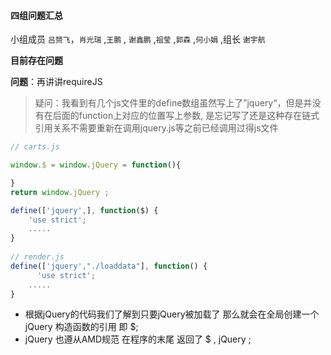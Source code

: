 #### 四组问题汇总 

小组成员 `吕赟飞`，`肖光瑞` ,`王鹏` , `谢鑫鹏` ,`祖莹` ,`郭森`  ,`何小娟` ,组长 `谢宇航`

**目前存在问题**

**问题**：再讲讲requireJS

> 疑问：我看到有几个js文件里的define数组虽然写上了”jquery“，但是并没有在后面的function上对应的位置写上参数, 是忘记写了还是这种存在链式引用关系不需要重新在调用jquery.js等之前已经调用过得js文件

```javascript
// carts.js

window.$ = window.jQuery = function(){

}
return window.jQuery ;

define(['jquery',], function($) {
    'use strict';
    .....
}
       
// render.js
define(['jquery',"./loaddata"], function() {
      'use strict';
    .....
}
```

* 根据jQuery的代码我们了解到只要jQuery被加载了 那么就会在全局创建一个 jQuery 构造函数的引用 即 $;
* jQuery 也遵从AMD规范 在程序的末尾 返回了 $ , jQuery ;

